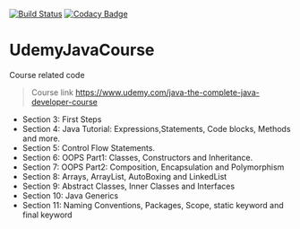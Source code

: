 [![Build Status](https://travis-ci.org/Krishnom/UdemyJavaCourse.svg?branch=master)](https://travis-ci.org/Krishnom/UdemyJavaCourse) [![Codacy Badge](https://api.codacy.com/project/badge/Grade/658b238e0b8e4ef0905d047ccd5eda7a)](https://www.codacy.com/manual/BalajiTechs/UdemyJavaCourse?utm_source=github.com&amp;utm_medium=referral&amp;utm_content=Krishnom/UdemyJavaCourse&amp;utm_campaign=Badge_Grade)

# UdemyJavaCourse
Course related code 

> Course link
  https://www.udemy.com/java-the-complete-java-developer-course

- Section 3: First Steps
- Section 4: Java Tutorial: Expressions,Statements, Code blocks, Methods  and more.
- Section 5: Control Flow Statements.
- Section 6: OOPS Part1: Classes, Constructors and Inheritance.
- Section 7: OOPS Part2: Composition, Encapsulation and Polymorphism
- Section 8: Arrays, ArrayList, AutoBoxing and LinkedList
- Section 9: Abstract Classes, Inner Classes and Interfaces
- Section 10: Java Generics
- Section 11: Naming Conventions, Packages, Scope, static keyword and final keyword
